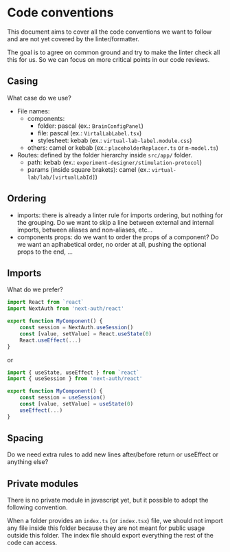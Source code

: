 # Code conventions

This document aims to cover all the code conventions we want to follow and are not yet covered by the linter/formatter.

The goal is to agree on common ground and try to make the linter check all this for us. So we can focus on more critical points in our code reviews.

## Casing

What case do we use?

- File names:
  - components:
    - folder: pascal (ex.: `BrainConfigPanel`)
    - file: pascal (ex.: `VirtalLabLabel.tsx`)
    - stylesheet: kebab (ex.: `virtual-lab-label.module.css`)
  - others: camel or kebab (ex.: `placeholderReplacer.ts` or `m-model.ts`)
- Routes: defined by the folder hierarchy inside `src/app/` folder.
  - path: kebab (ex.: `experiment-designer/stimulation-protocol`)
  - params (inside square brakets): camel (ex.: `virtual-lab/lab/[virtualLabId]`)

## Ordering

- imports: there is already a linter rule for imports ordering, but nothing for the grouping. Do we want to skip a line between external and internal imports, between aliases and non-aliases, etc...
- components props: do we want to order the props of a component? Do we want an aplhabetical order, no order at all, pushing the optional props to the end, ...

## Imports

What do we prefer?

```ts
import React from `react`
import NextAuth from 'next-auth/react'

export function MyComponent() {
    const session = NextAuth.useSession()
    const [value, setValue] = React.useState(0)
    React.useEffect(...)
}
```

or

```ts
import { useState, useEffect } from `react`
import { useSession } from 'next-auth/react'

export function MyComponent() {
    const session = useSession()
    const [value, setValue] = useState(0)
    useEffect(...)
}
```

## Spacing

Do we need extra rules to add new lines after/before return or useEffect or anything else?

## Private modules

There is no private module in javascript yet, but it possible to adopt the following convention.

When a folder provides an `index.ts` (or `index.tsx`) file, we should not import any file inside this folder because they are not meant for public usage outside this folder.
The index file should export everything the rest of the code can access.
